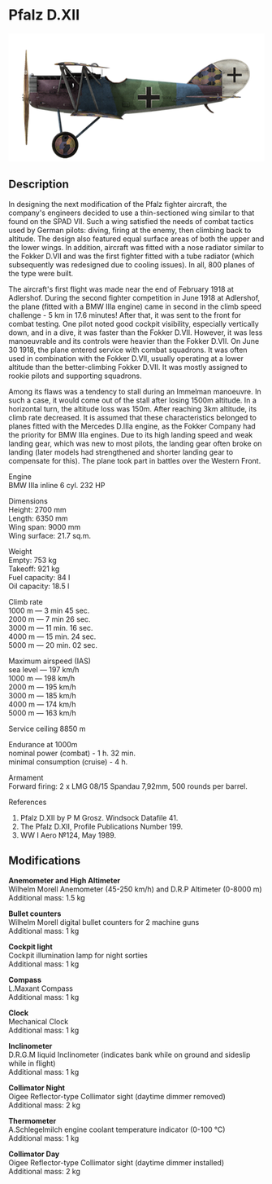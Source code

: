 # Pfalz D.XII

![pfalzd12](../images/planes/pfalzd12.png)

## Description

In designing the next modification of the Pfalz fighter aircraft, the company\'s engineers decided to use a thin-sectioned wing similar to that found on the SPAD VII. Such a wing satisfied the needs of combat tactics used by German pilots: diving, firing at the enemy, then climbing back to altitude. The design also featured equal surface areas of both the upper and the lower wings. In addition, aircraft was fitted with a nose radiator similar to the Fokker D.VII and was the first fighter fitted with a tube radiator (which subsequently was redesigned due to cooling issues). In all, 800 planes of the type were built.  
  
The aircraft\'s first flight was made near the end of February 1918 at Adlershof. During the second fighter competition in June 1918 at Adlershof, the plane (fitted with a BMW IIIa engine) came in second in the climb speed challenge - 5 km in 17.6 minutes! After that, it was sent to the front for combat testing. One pilot noted good cockpit visibility, especially vertically down, and in a dive, it was faster than the Fokker D.VII. However, it was less manoeuvrable and its controls were heavier than the Fokker D.VII. On June 30 1918, the plane entered service with combat squadrons. It was often used in combination with the Fokker D.VII, usually operating at a lower altitude than the better-climbing Fokker D.VII. It was mostly assigned to rookie pilots and supporting squadrons.  
  
Among its flaws was a tendency to stall during an Immelman manoeuvre. In such a case, it would come out of the stall after losing 1500m altitude. In a horizontal turn, the altitude loss was 150m. After reaching 3km altitude, its climb rate decreased. It is assumed that these characteristics belonged to planes fitted with the Mercedes D.IIIa engine, as the Fokker Company had the priority for BMW IIIa engines. Due to its high landing speed and weak landing gear, which was new to most pilots, the landing gear often broke on landing (later models had strengthened and shorter landing gear to compensate for this). The plane took part in battles over the Western Front.  
  
  
Engine  
BMW IIIa inline 6 cyl. 232 HP  
  
Dimensions  
Height: 2700 mm  
Length: 6350 mm  
Wing span: 9000 mm  
Wing surface: 21.7 sq.m.  
  
Weight  
Empty: 753 kg  
Takeoff: 921 kg  
Fuel capacity: 84 l  
Oil capacity: 18.5 l  
  
Climb rate  
1000 m — 3 min 45 sec.  
2000 m — 7 min 26 sec.  
3000 m — 11 min. 16 sec.  
4000 m — 15 min. 24 sec.  
5000 m — 20 min. 02 sec.  
  
Maximum airspeed (IAS)  
sea level —  197 km/h  
1000 m — 198 km/h  
2000 m — 195 km/h  
3000 m — 185 km/h  
4000 m — 174 km/h  
5000 m — 163 km/h  
  
Service ceiling 8850 m  
  
Endurance at 1000m  
nominal power (combat) - 1 h. 32 min.  
minimal consumption (cruise) - 4 h.  
  
Armament  
Forward firing: 2 х LMG 08/15 Spandau 7,92mm, 500 rounds per barrel.  
  
References  
1) Pfalz D.XII by P M Grosz. Windsock Datafile 41.  
2) The Pfalz D.XII, Profile Publications Number 199.  
3) WW I Aero №124, May 1989.

## Modifications

**Anemometer and High Altimeter**  
Wilhelm Morell Anemometer (45-250 km/h) and D.R.P Altimeter (0-8000 m)  
Additional mass: 1.5 kg

**Bullet counters**  
Wilhelm Morell digital bullet counters for 2 machine guns  
Additional mass: 1 kg

**Cockpit light**  
Cockpit illumination lamp for night sorties  
Additional mass: 1 kg

**Compass**  
L.Maxant Compass  
Additional mass: 1 kg

**Clock**  
Mechanical Clock  
Additional mass: 1 kg

**Inclinometer**  
D.R.G.M liquid Inclinometer (indicates bank while on ground and sideslip while in flight)  
Additional mass: 1 kg

**Collimator Night**  
Oigee Reflector-type Collimator sight (daytime dimmer removed)  
Additional mass: 2 kg

**Thermometer**  
A.Schlegelmilch engine coolant temperature indicator (0-100 °C)  
Additional mass: 1 kg

**Collimator Day**  
Oigee Reflector-type Collimator sight (daytime dimmer installed)  
Additional mass: 2 kg
